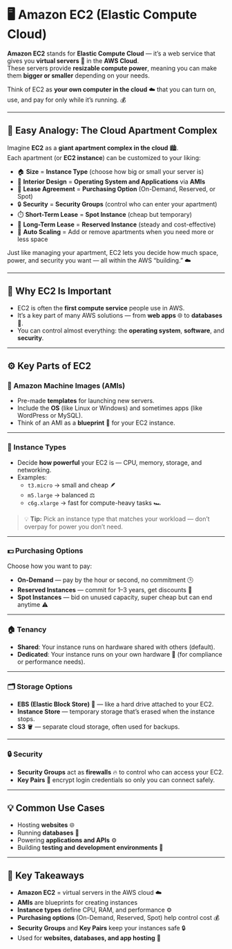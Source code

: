 # 🖥️ Amazon EC2 (Elastic Compute Cloud)

**Amazon EC2** stands for **Elastic Compute Cloud** — it’s a web service that gives you **virtual servers** 🧩 in the **AWS Cloud**.  
These servers provide **resizable compute power**, meaning you can make them **bigger or smaller** depending on your needs.  

Think of EC2 as **your own computer in the cloud** ☁️ that you can turn on, use, and pay for only while it’s running. 💰

---

## 🏢 Easy Analogy: The Cloud Apartment Complex

Imagine **EC2** as a **giant apartment complex in the cloud** 🏙️.  
Each apartment (or **EC2 instance**) can be customized to your liking:

- 🏠 **Size** = **Instance Type** (choose how big or small your server is)  
- 🎨 **Interior Design** = **Operating System and Applications** via **AMIs**  
- 📜 **Lease Agreement** = **Purchasing Option** (On-Demand, Reserved, or Spot)  
- 🔒 **Security** = **Security Groups** (control who can enter your apartment)  
- ⏱️ **Short-Term Lease** = **Spot Instance** (cheap but temporary)  
- 💼 **Long-Term Lease** = **Reserved Instance** (steady and cost-effective)  
- 🧱 **Auto Scaling** = Add or remove apartments when you need more or less space  

Just like managing your apartment, EC2 lets you decide how much space, power, and security you want — all within the AWS “building.” ☁️

---

## 🚀 Why EC2 Is Important
- EC2 is often the **first compute service** people use in AWS.  
- It’s a key part of many AWS solutions — from **web apps** 🌐 to **databases** 💾.  
- You can control almost everything: the **operating system**, **software**, and **security**.

---

## ⚙️ Key Parts of EC2

### 🧱 Amazon Machine Images (AMIs)
- Pre-made **templates** for launching new servers.  
- Include the **OS** (like Linux or Windows) and sometimes apps (like WordPress or MySQL).  
- Think of an AMI as a **blueprint** 🧩 for your EC2 instance.

---

### 🧮 Instance Types
- Decide **how powerful** your EC2 is — CPU, memory, storage, and networking.  
- Examples:  
  - `t3.micro` → small and cheap 🪶  
  - `m5.large` → balanced ⚖️  
  - `c6g.xlarge` → fast for compute-heavy tasks 🏎️  

> 💡 **Tip:** Pick an instance type that matches your workload — don’t overpay for power you don’t need.

---

### 💵 Purchasing Options
Choose how you want to pay:
- **On-Demand** — pay by the hour or second, no commitment 🕒  
- **Reserved Instances** — commit for 1–3 years, get discounts 💸  
- **Spot Instances** — bid on unused capacity, super cheap but can end anytime ⚠️  

---

### 🏠 Tenancy
- **Shared**: Your instance runs on hardware shared with others (default).  
- **Dedicated**: Your instance runs on your own hardware 🏢 (for compliance or performance needs).

---

### 🗂️ Storage Options
- **EBS (Elastic Block Store)** 💽 — like a hard drive attached to your EC2.  
- **Instance Store** — temporary storage that’s erased when the instance stops.  
- **S3** 🪣 — separate cloud storage, often used for backups.

---

### 🔒 Security
- **Security Groups** act as **firewalls** 🔥 to control who can access your EC2.  
- **Key Pairs** 🔑 encrypt login credentials so only you can connect safely.

---

## 💡 Common Use Cases
- Hosting **websites** 🌐  
- Running **databases** 💾  
- Powering **applications and APIs** ⚙️  
- Building **testing and development environments** 🧪

---

## 📝 Key Takeaways
- **Amazon EC2** = virtual servers in the AWS cloud ☁️  
- **AMIs** are blueprints for creating instances  
- **Instance types** define CPU, RAM, and performance ⚙️  
- **Purchasing options** (On-Demand, Reserved, Spot) help control cost 💰  
- **Security Groups** and **Key Pairs** keep your instances safe 🔒  
- Used for **websites, databases, and app hosting** 🚀
